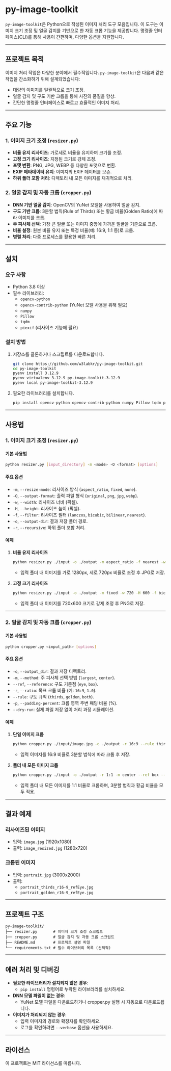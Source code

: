 # py-image-toolkit

`py-image-toolkit`은 Python으로 작성된 이미지 처리 도구 모음입니다. 이 도구는 이미지 크기 조정 및 얼굴 감지를 기반으로 한 자동 크롭 기능을 제공합니다. 명령줄 인터페이스(CLI)를 통해 사용이 간편하며, 다양한 옵션을 지원합니다.

---

## 프로젝트 목적

이미지 처리 작업은 다양한 분야에서 필수적입니다. `py-image-toolkit`은 다음과 같은 작업을 간소화하기 위해 설계되었습니다:

- 대량의 이미지를 일괄적으로 크기 조정.
- 얼굴 감지 및 구도 기반 크롭을 통해 사진의 품질을 향상.
- 간단한 명령줄 인터페이스로 빠르고 효율적인 이미지 처리.

---

## 주요 기능

### 1. 이미지 크기 조정 (`resizer.py`)

- **비율 유지 리사이즈**: 가로세로 비율을 유지하며 크기를 조정.
- **고정 크기 리사이즈**: 지정된 크기로 강제 조정.
- **포맷 변환**: PNG, JPG, WEBP 등 다양한 포맷으로 변환.
- **EXIF 메타데이터 유지**: 이미지의 EXIF 데이터를 보존.
- **하위 폴더 포함 처리**: 디렉토리 내 모든 이미지를 재귀적으로 처리.

### 2. 얼굴 감지 및 자동 크롭 (`cropper.py`)

- **DNN 기반 얼굴 감지**: OpenCV의 YuNet 모델을 사용하여 얼굴 감지.
- **구도 기반 크롭**: 3분할 법칙(Rule of Thirds) 또는 황금 비율(Golden Ratio)에 따라 이미지를 크롭.
- **주 피사체 선택**: 가장 큰 얼굴 또는 이미지 중앙에 가까운 얼굴을 기준으로 크롭.
- **비율 설정**: 원본 비율 유지 또는 특정 비율(예: 16:9, 1:1 등)로 크롭.
- **병렬 처리**: 다중 프로세스를 활용한 빠른 처리.

---

## 설치

### 요구 사항

- Python 3.8 이상
- 필수 라이브러리:
  - `opencv-python`
  - `opencv-contrib-python` (YuNet 모델 사용을 위해 필요)
  - `numpy`
  - `Pillow`
  - `tqdm`
  - `piexif` (리사이즈 기능에 필요)

### 설치 방법

1. 저장소를 클론하거나 스크립트를 다운로드합니다.
   ```bash
   git clone https://github.com/w3labkr/py-image-toolkit.git
   cd py-image-toolkit
   pyenv install 3.12.9
   pyenv virtualenv 3.12.9 py-image-toolkit-3.12.9
   pyenv local py-image-toolkit-3.12.9
   ```
2. 필요한 라이브러리를 설치합니다.
   ```bash
   pip install opencv-python opencv-contrib-python numpy Pillow tqdm piexif
   ```

---

## 사용법

### 1. 이미지 크기 조정 (`resizer.py`)

#### 기본 사용법

```bash
python resizer.py [input_directory] -m <mode> -O <format> [options]
```

#### 주요 옵션

- `-m`, `--resize-mode`: 리사이즈 방식 (`aspect_ratio`, `fixed`, `none`).
- `-O`, `--output-format`: 출력 파일 형식 (`original`, `png`, `jpg`, `webp`).
- `-w`, `--width`: 리사이즈 너비 (픽셀).
- `-H`, `--height`: 리사이즈 높이 (픽셀).
- `-f`, `--filter`: 리사이즈 필터 (`lanczos`, `bicubic`, `bilinear`, `nearest`).
- `-o`, `--output-dir`: 결과 저장 폴더 경로.
- `-r`, `--recursive`: 하위 폴더 포함 처리.

#### 예제

1. **비율 유지 리사이즈**
   ```bash
   python resizer.py ./input -o ./output -m aspect_ratio -f nearest -w 1280 -O jpg
   ```
   - 입력 폴더 내 이미지를 가로 1280px, 세로 720px 비율로 조정 후 JPG로 저장.

2. **고정 크기 리사이즈**
   ```bash
   python resizer.py ./input -o ./output -m fixed -w 720 -H 600 -f bicubic -O png
   ```
   - 입력 폴더 내 이미지를 720x600 크기로 강제 조정 후 PNG로 저장.

---

### 2. 얼굴 감지 및 자동 크롭 (`cropper.py`)

#### 기본 사용법

```bash
python cropper.py <input_path> [options]
```

#### 주요 옵션

- `-o`, `--output_dir`: 결과 저장 디렉토리.
- `-m`, `--method`: 주 피사체 선택 방법 (`largest`, `center`).
- `--ref`, `--reference`: 구도 기준점 (`eye`, `box`).
- `-r`, `--ratio`: 목표 크롭 비율 (예: `16:9`, `1.0`).
- `--rule`: 구도 규칙 (`thirds`, `golden`, `both`).
- `-p`, `--padding-percent`: 크롭 영역 주변 패딩 비율 (%).
- `--dry-run`: 실제 파일 저장 없이 처리 과정 시뮬레이션.

#### 예제

1. **단일 이미지 크롭**
   ```bash
   python cropper.py ./input/image.jpg -o ./output -r 16:9 --rule thirds
   ```
   - 입력 이미지를 16:9 비율로 3분할 법칙에 따라 크롭 후 저장.

2. **폴더 내 모든 이미지 크롭**
   ```bash
   python cropper.py ./input -o ./output -r 1:1 -m center --ref box --rule both
   ```
   - 입력 폴더 내 모든 이미지를 1:1 비율로 크롭하며, 3분할 법칙과 황금 비율을 모두 적용.

---

## 결과 예제

### 리사이즈된 이미지

- 입력: `image.jpg` (1920x1080)
- 출력: `image_resized.jpg` (1280x720)

### 크롭된 이미지

- 입력: `portrait.jpg` (3000x2000)
- 출력:
  - `portrait_thirds_r16-9_refEye.jpg`
  - `portrait_golden_r16-9_refEye.jpg`

---

## 프로젝트 구조

```
py-image-toolkit/
├── resizer.py       # 이미지 크기 조정 스크립트
├── cropper.py       # 얼굴 감지 및 자동 크롭 스크립트
├── README.md        # 프로젝트 설명 파일
└── requirements.txt # 필수 라이브러리 목록 (선택적)
```

---

## 에러 처리 및 디버깅

- **필요한 라이브러리가 설치되지 않은 경우**:
  - `pip install` 명령어로 누락된 라이브러리를 설치하세요.
- **DNN 모델 파일이 없는 경우**:
  - YuNet 모델 파일을 다운로드하거나 cropper.py 실행 시 자동으로 다운로드됩니다.
- **이미지가 처리되지 않는 경우**:
  - 입력 이미지의 경로와 확장자를 확인하세요.
  - 로그를 확인하려면 `--verbose` 옵션을 사용하세요.

---

## 라이선스

이 프로젝트는 MIT 라이선스를 따릅니다.
